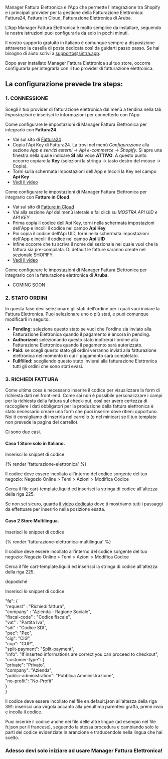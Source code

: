 Manager Fattura Elettronica è l'App che permette l'integrazione tra Shopify e i principali provider per la gestione della Fatturazione Elettronica: Fattura24, Fatture in Cloud, Fatturazione Elettronica di Aruba.

L'App Manager Fattura Elettronica è molto semplice da installare, seguendo le nostre istruzioni puoi configurarla da solo in pochi minuti.

Il nostro supporto gratuito in italiano è comunque sempre a disposizione attraverso la casella di posta dedicata così da guidarti passo passo. Se hai bisogno di aiuto scrivi a [supporto@sintra.app](mailto:supporto@sintra.app).

Dopo aver installato Manager Fattura Elettronica sul tuo store, occorre configurarla per integrarla con il tuo provider di fatturazione elettronica.

## La configurazione prevede tre steps:

### 1. CONNESSIONE
Scegli il tuo provider di fatturazione elettronica dal menù a tendina nella tab *Impostazioni* e inserisci le informazioni per connetterlo con l'App.   


Come configurare le impostazioni di Manager Fattura Elettronica per integrarlo con **Fattura24**.  

- Vai sul sito di [Fattura24](https://www.fattura24.com/)
- Copia l'Api Key di Fattura24. La trovi nel menù *Configurazione* alla sezione *App e servizi esterni* -> *Api e-commerce* -> *Shopify*. Si apre una finestra nella quale indicare **SI** alla voce **ATTIVO**. A questo punto occorre copiare la **Key** (selezioni la stringa -> tasto destro del mouse -> Copia).
- Torni sulla schermata Impostazioni dell'App e Incolli la Key nel campo **Api Key**
- [Vedi il video](https://managerfatturaelettronica.sintra.app/guida-all_installazione.html#step1)


Come configurare le impostazioni di Manager Fattura Elettronica per integrarlo con **Fatture in Cloud**.

- Vai sul sito di [Fatture in Cloud](https://secure.fattureincloud.it/)
- Vai alla sezione *Api* del menù laterale e fai click su *MOSTRA API UID e API KEY*
- Prima copia il codice dell'Api Key, torni nella schermata impostazioni dell'App e incolli il codice nel campo **Api Key**
- Poi copia il codice dell'Api UID, torni nella schermata impostazioni dell'App e incolli il codice nel campo **Api UID**
- Infine occorre che tu scriva il nome del sezionale nel quale vuoi che la fattura sia pre-compilata. Di default le fatture saranno create nel sezionale SHOPIFY.
- [Vedi il video](https://managerfatturaelettronica.sintra.app/guida-all_installazione.html#step1)


Come configurare le impostazioni di Manager Fattura Elettronica per integrarlo con la fatturazione elettronica di **Aruba**.

- COMING SOON


### 2. STATO ORDINI
In questa fase devi selezionare gli stati dell'ordine per i quali vuoi inviare la Fattura Elettronica. Puoi selezionare uno o più stati, e puoi comunque modificarli in seguito.

- **Pending:** seleziona questo stato se vuoi che l'ordine sia inviato alla Fatturazione Elettronica quando il pagamento è ancora in pending.
- **Authorized:** selezionando questo stato inoltrerai l'ordine alla Fatturazione Elettronica quando il pagamento sarà autorizzato.
- **Paid:** se scegli questo stato gli ordini verranno inviati alla fatturazione elettronica nel momento in cui il pagamento sarà completato.
- **Fullfilled:** scegliendo questo stato invierai alla fatturazione Elettronica tutti gli ordini che sono stati evasi.


### 3. RICHIEDI FATTURA

Come ultima cosa è necessario inserire il codice per visualizzare la form di richiesta dati nel front-end. Come sai non è possibile personalizzare i campi per la richiesta della fattura sul check-out, così per avere certezza di raccogliere i dati obbligatori per la produzione della fattura elettronica è stato necessario creare una form che puoi inserire dove ritieni opportuno. Noi ti consigliamo di inserirla nel carrello (o nel minicart se il tuo template non prevede la pagina del carrello).

Ci sono due casi.

#### Caso 1 Store solo in Italiano. 

 Inserisci lo snippet di codice
 
 {% render 'fatturazione-elettronica' %}
 
 
 Il codice deve essere incollato all'interno del codice sorgente del tuo negozio: 
 Negozio Online > Temi > Azioni > Modifica Codice
 
 Cerca il file cart-template.liquid ed inserisci la stringa di codice all'altezza della riga 225.

Se non sei sicuro, guarda [il video dedicato](https://managerfatturaelettronica.sintra.app/guida-all_installazione.html) dove ti mostriamo tutti i passaggi da effettuare per inserirlo nella posizione esatta.

#### Caso 2 Store Multilingua. 

 Inserisci lo snippet di codice
 
 {% render 'fatturazione-elettronica-multilingua' %}
 
 Il codice deve essere incollato all'interno del codice sorgente del tuo negozio: 
 Negozio Online > Temi > Azioni > Modifica Codice
 
 Cerca il file cart-template.liquid ed inserisci la stringa di codice all'altezza della riga 225.

dopodiché

 Inserisci lo snippet di codice
 
 "fe": {<br/>
   "request" : "Richiedi fattura",<br/>
   "company" : "Azienda - Ragione Sociale",<br/>
   "fiscal-code" : "Codice fiscale",<br/>
   "vat" : "Partita Iva",<br/>
   "sdi" : "Codice SDI",<br/>
   "pec": "Pec",<br/>
   "cig": "CIG",<br/>
   "cup": "CUP",<br/>
   "split-payment": "Split-payment",<br/>
   "info": "If inserted informations are correct you can proceed to checkout",<br/>
   "customer-type": {<br/>
     "private": "Privato",<br/>
     "company": "Azienda",<br/>
     "public-administration": "Pubblica Amministrazione",<br/>
     "no-profit": "No-Profit"<br/>
   }<br/>
 }<br/>
 
 Il codice deve essere incollato nel file en.default.json all'altezza della riga 391: 
 inserisci una virgola accanto alla penultima parentesi graffa, premi invio e incolla il codice.
 
 Puoi inserire il codice anche nei file delle altre lingue (ad esempio nel file fr.json per il francese), 
 seguendo la stessa procedura e cambiando solo le parti del codice evidenziate in arancione 
 e traducendole nella lingua che hai scelto.

### Adesso devi solo iniziare ad usare Manager Fattura Elettronica!

